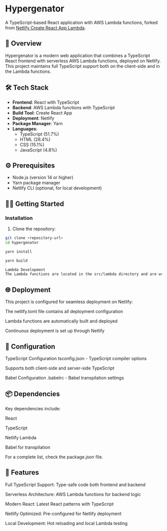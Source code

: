 # Hypergenator

A TypeScript-based React application with AWS Lambda functions, forked from [Netlify Create React App Lambda](https://github.com/netlify/create-react-app-lambda).

## 🚀 Overview

Hypergenator is a modern web application that combines a TypeScript React frontend with serverless AWS Lambda functions, deployed on Netlify. This project maintains full TypeScript support both on the client-side and in the Lambda functions.


## 🛠️ Tech Stack

- **Frontend**: React with TypeScript
- **Backend**: AWS Lambda functions with TypeScript
- **Build Tool**: Create React App
- **Deployment**: Netlify
- **Package Manager**: Yarn
- **Languages**:
  - TypeScript (51.7%)
  - HTML (28.4%)
  - CSS (15.1%)
  - JavaScript (4.8%)

## ⚙️ Prerequisites

- Node.js (version 14 or higher)
- Yarn package manager
- Netlify CLI (optional, for local development)

## 🏃‍♂️ Getting Started

### Installation

1. Clone the repository:
```bash
git clone <repository-url>
cd hypergenator

yarn install

yarn build

Lambda Development
The Lambda functions are located in the src/lambda directory and are written in TypeScript. They are automatically built and deployed with your Netlify application.
```


## 🌐 Deployment
This project is configured for seamless deployment on Netlify:

The netlify.toml file contains all deployment configuration

Lambda functions are automatically built and deployed

Continuous deployment is set up through Netlify


## 🔧 Configuration
TypeScript Configuration
tsconfig.json - TypeScript compiler options

Supports both client-side and server-side TypeScript

Babel Configuration
.babelrc - Babel transpilation settings

## 📦 Dependencies
Key dependencies include:

React

TypeScript

Netlify Lambda

Babel for transpilation

For a complete list, check the package.json file.

## 🎯 Features
Full TypeScript Support: Type-safe code both frontend and backend

Serverless Architecture: AWS Lambda functions for backend logic

Modern React: Latest React patterns with TypeScript

Netlify Optimized: Pre-configured for Netlify deployment

Local Development: Hot reloading and local Lambda testing

